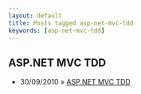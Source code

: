 ```yaml
---
layout: default
title: Posts tagged asp-net-mvc-tdd
keywords: [asp-net-mvc-tdd]
---
```

<h2 class="category">ASP.NET MVC TDD</h2>
<ul class="posts">
<li>
<p>
<span class="date">30/09/2010</span> &raquo; 
<a href="/blog/asp-net-mvc-tdd">ASP.NET MVC TDD</a>
</p>
</li> 
</ul>
